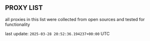 ## PROXY LIST

all proxies in this list were collected from open sources and tested for functionality

last update: `2025-03-28 20:52:36.194237+00:00` UTC
